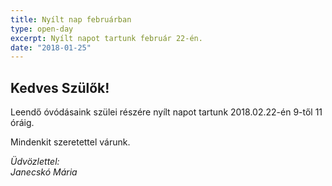 ```yaml
---
title: Nyílt nap februárban
type: open-day
excerpt: Nyílt napot tartunk február 22-én.
date: "2018-01-25"
---
```


## Kedves Szülők!

Leendő óvódásaink szülei részére nyílt napot tartunk 2018.02.22-én 9-től 11 óráig.

Mindenkit szeretettel várunk.

*Üdvözlettel:*<br>
*Janecskó Mária*